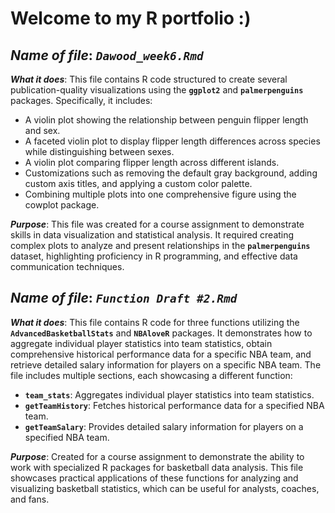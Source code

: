 # Welcome to my R portfolio :)

## _**Name of file**_: _`Dawood_week6.Rmd`_

_**What it does**_: This file contains R code structured to create several publication-quality visualizations using the **`ggplot2`** and **`palmerpenguins`** packages. Specifically, it includes:

- A violin plot showing the relationship between penguin flipper length and sex.
- A faceted violin plot to display flipper length differences across species while distinguishing between sexes.
- A violin plot comparing flipper length across different islands.
- Customizations such as removing the default gray background, adding custom axis titles, and applying a custom color palette.
- Combining multiple plots into one comprehensive figure using the cowplot package.

_**Purpose**_: This file was created for a course assignment to demonstrate skills in data visualization and statistical analysis. It required creating complex plots to analyze and present relationships in the **`palmerpenguins`** dataset, highlighting proficiency in R programming, and effective data communication techniques.

## _**Name of file**_: _`Function Draft #2.Rmd`_

_**What it does**_: This file contains R code for three functions utilizing the **`AdvancedBasketballStats`** and **`NBAloveR`** packages. It demonstrates how to aggregate individual player statistics into team statistics, obtain comprehensive historical performance data for a specific NBA team, and retrieve detailed salary information for players on a specific NBA team. The file includes multiple sections, each showcasing a different function:

- **`team_stats`**: Aggregates individual player statistics into team statistics.
- **`getTeamHistory`**: Fetches historical performance data for a specified NBA team.
- **`getTeamSalary`**: Provides detailed salary information for players on a specified NBA team.

_**Purpose**_: Created for a course assignment to demonstrate the ability to work with specialized R packages for basketball data analysis. This file showcases practical applications of these functions for analyzing and visualizing basketball statistics, which can be useful for analysts, coaches, and fans.

